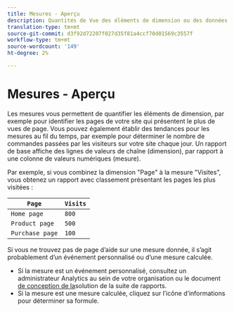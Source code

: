 ```yaml
---
title: Mesures - Aperçu
description: Quantités de Vue des éléments de dimension ou des données au fil du temps.
translation-type: tm+mt
source-git-commit: d3f92d72207f027d35f81a4ccf70d01569c3557f
workflow-type: tm+mt
source-wordcount: '149'
ht-degree: 2%

---
```



# Mesures - Aperçu

Les mesures vous permettent de quantifier les éléments de dimension, par exemple pour identifier les pages de votre site qui présentent le plus de vues de page. Vous pouvez également établir des tendances pour les mesures au fil du temps, par exemple pour déterminer le nombre de commandes passées par les visiteurs sur votre site chaque jour. Un rapport de base affiche des lignes de valeurs de chaîne (dimension), par rapport à une colonne de valeurs numériques (mesure).

Par exemple, si vous combinez la dimension &quot;Page&quot; à la mesure &quot;Visites&quot;, vous obtenez un rapport avec classement présentant les pages les plus visitées :

| `Page` | `Visits` |
| --- | --- |
| `Home page` | `800` |
| `Product page` | `500` |
| `Purchase page` | `100` |

Si vous ne trouvez pas de page d’aide sur une mesure donnée, il s’agit probablement d’un événement [](custom-events.md) personnalisé ou d’une mesure [](../c-calcmetrics/cm-overview.md)calculée.

* Si la mesure est un événement personnalisé, consultez un administrateur Analytics au sein de votre organisation ou le document [de conception de la](/help/implement/prepare/solution-design.md)solution de la suite de rapports.
* Si la mesure est une mesure calculée, cliquez sur l’icône d’informations pour déterminer sa formule.
